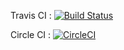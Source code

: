 Travis CI : [![Build Status](https://travis-ci.org/pldupont/SQLIDetectionDriver.svg?branch=master)](https://travis-ci.org/pldupont/SQLIDetectionDriver)

Circle CI : [![CircleCI](https://circleci.com/gh/pldupont/SQLIDetectionDriver.svg?style=svg)](https://circleci.com/gh/pldupont/SQLIDetectionDriver)

